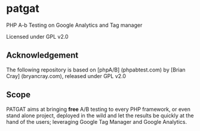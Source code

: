 patgat  
===
PHP A-b Testing on Google Analytics and Tag manager  

Licensed under GPL v2.0  

## Acknowledgement  
The following repository is based on [phpA/B] (phpabtest.com) by [Brian Cray] (bryancray.com), released under GPL v2.0  

## Scope  
PATGAT aims at bringing **free** A/B testing to every PHP framework, or even stand alone project, deployed in the wild and let the results be quickly at the hand of the users; leveraging Google Tag Manager and Google Analytics.
